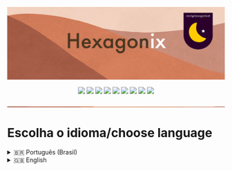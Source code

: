 <p align="center">
<img src="https://github.com/hexagonix/Doc/blob/main/Img/banner.png">
</p>

<div align="center">

![](https://img.shields.io/github/license/hexagonix/Doc.svg)
![](https://img.shields.io/github/stars/hexagonix/Doc.svg)
![](https://img.shields.io/github/issues/hexagonix/Doc.svg)
![](https://img.shields.io/github/issues-closed/hexagonix/Doc.svg)
![](https://img.shields.io/github/issues-pr/hexagonix/Doc.svg)
![](https://img.shields.io/github/issues-pr-closed/hexagonix/Doc.svg)
![](https://img.shields.io/github/downloads/hexagonix/Doc/total.svg)
![](https://img.shields.io/github/release/hexagonix/Doc.svg)
[![](https://img.shields.io/twitter/follow/hexagonixOS.svg?style=social&label=Follow%20%40HexagonixOS)](https://twitter.com/hexagonixOS)

</div>

<!-- Vai funcionar como <hr> -->

<img src="https://github.com/hexagonix/Doc/blob/main/Img/hr.png" width="100%" height="2px" />

# Escolha o idioma/choose language
 
<details title="Português (Brasil)" align='left'>
<br>
<summary align='left'>🇧🇷 Português (Brasil)</summary>

> **A documentação está em construção.**

* 1️⃣ [Documentação do Hexagonix](https://github.com/hexagonix/Doc/tree/main/Hexagonix/Hexagonix.pt.md)
* 2️⃣ [Documentação do Hexagon](https://github.com/hexagonix/Doc/tree/main/Hexagon/README.pt.md)
* 3️⃣ [Documentação do HBoot](https://github.com/hexagonix/Doc/tree/main/HBoot/README.pt.md)
* 4️⃣ [Documentação das fontes gráficas do Hexagonix](https://github.com/hexagonix/Doc/tree/main/fnt/README.pt.md)
* [Documentação dos utilitários Unix-like](https://github.com/hexagonix/Doc/tree/main/Unix-Apps/README.pt.md)
* [Documentação dos utilitários gráficos do Hexagonix](https://github.com/hexagonix/Doc/tree/main/Andromeda-Apps/README.pt.md)
* ⚒️ [Construir o sistema](https://github.com/hexagonix/build/blob/main/README.pt.md)

</details>

<details title="English" align='left'>
<br>
<summary align='left'>🇬🇧 English</summary>

> **The documentation is under constrution.**

* 1️⃣ [Hexagonix Documentation](https://github.com/hexagonix/Doc/tree/main/Hexagonix/Hexagonix.en.md)
* 2️⃣ [Hexagon Documentation](https://github.com/hexagonix/Doc/tree/main/Hexagon/README.en.md)
* 3️⃣ [HBoot Documentation](https://github.com/hexagonix/Doc/tree/main/HBoot/README.en.md)
* 4️⃣ [Documentation of Hexagonix graphics fonts](https://github.com/hexagonix/Doc/tree/main/fnt/README.en.md)
* [Documentation of the Unix-like utilities](https://github.com/hexagonix/Doc/tree/main/Unix-Apps/README.en.md)
* [Documentation of the Hexagonix graphical utilities](https://github.com/hexagonix/Doc/tree/main/Andromeda-Apps/README.en.md)
* ⚒️ [Build the system](https://github.com/hexagonix/build/blob/main/README.en.md)

</details>

<!--

Versão deste arquivo: 1.0

-->

